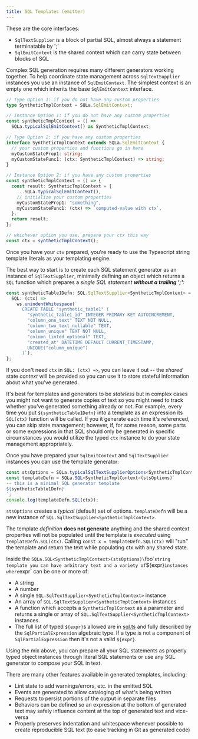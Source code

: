 ```yaml
---
title: SQL Templates (emitter)
---
```


These are the core interfaces:

- `SqlTextSupplier` is a block of partial SQL, almost always a statement
  terminatable by ';'
- `SqlEmitContext` is the shared context which can carry state between blocks of
  SQL

Complex SQL generation requires many different generators working together. To
help coordinate state management across `SqlTextSupplier` instances you use an
instance of `SqlEmitContext`. The simplest context is an empty one which
inherits the base `SqlEmitContext` interface.

```ts
// Type Option 1: if you do not have any custom properties
type SyntheticTmplContext = SQLa.SqlEmitContext;

// Instance Option 1: if you do not have any custom properties
const syntheticTmplContext = () =>
  SQLa.typicalSqlEmitContext() as SyntheticTmplContext;

// Type Option 2: if you have any custom properties
interface SyntheticTmplContext extends SQLa.SqlEmitContext {
  // your custom properties and functions go in here
  myCustomStateProp1: string;
  myCustomStateFunc1: (ctx: SyntheticTmplContext) => string;
}

// Instance Option 2: if you have any custom properties
const syntheticTmplContext = () => {
  const result: SyntheticTmplContext = {
    ...SQLa.typicalSqlEmitContext(),
    // initialize your custom properties
    myCustomStateProp1: "something",
    myCustomStateFunc1: (ctx) => `computed-value with ctx`,
  };
  return result;
};

// whichever option you use, prepare your ctx this way
const ctx = syntheticTmplContext();
```

Once you have your `ctx` prepared, you're ready to use the Typescript string
template literals as your templating engine.

The best way to start is to create each SQL statement generator as an instance
of `SqlTextSupplier`, minimally defining an object which returns a `SQL`
function which prepares a _single SQL statement **without a trailing ';'**:_

```ts
const syntheticTable1Defn: SQL.SqlTextSupplier<SyntheticTmplContext> = {
  SQL: (ctx) =>
    ws.unindentWhitespace(`
      CREATE TABLE "synthetic_table1" (
        "synthetic_table1_id" INTEGER PRIMARY KEY AUTOINCREMENT,
        "column_one_text" TEXT NOT NULL,
        "column_two_text_nullable" TEXT,
        "column_unique" TEXT NOT NULL,
        "column_linted_optional" TEXT,
        "created_at" DATETIME DEFAULT CURRENT_TIMESTAMP,
        UNIQUE("column_unique")
      )`),
};
```

If you don't need `ctx` in `SQL: (ctx) =>`, you can leave it out -- the _shared_
state _context_ will be provided so you can use it to store stateful information
about what you've generated.

It's best for templates and generators to be _stateless_ but in complex cases
you might not want to generate copies of text so you might need to track whether
you've generated something already or not. For example, every time you put
`${syntheticTable1Defn}` into a template as an expression its `SQL(ctx)`
function will be called. If you it generate each time it's referenced, you can
skip state management; however, if, for some reason, some parts or some
expressions in that SQL should only be generated in specific circumstances you
would utilize the typed `ctx` instance to do your state management
appropriately.

Once you have prepared your `SqlEmitContext` and `SqlTextSupplier` instances you
can use the template generator:

```ts
const stsOptions = SQLa.typicalSqlTextSupplierOptions<SyntheticTmplContext>();
const templateDefn = SQLa.SQL<SyntheticTmplContext>(stsOptions)`
-- this is a minimal SQL generator template
${syntheticTable1Defn}
`;
console.log(templateDefn.SQL(ctx));
```

`stsOptions` creates a _typical_ (default) set of options. `templateDefn` will
be a new instance of `SQL.SqlTextSupplier<SyntheticTmplContext>`.

The template _definition_ **does not generate** anything and the shared context
properties will not be populated until the template is _executed_ using
`templateDefn.SQL(ctx)`. Calling `const x = templateDefn.SQL(ctx)` will "run"
the template and return the text while populating ctx with any shared state.

Inside the
`SQLa.SQL<SyntheticTmplContext>(stsOptions)\`foo\``string template you can have arbitrary text and a variety of`${expr}`instances where`expr`
can be one or more of:

- A string
- A number
- A single `SQL.SqlTextSupplier<SyntheticTmplContext>` instance
- An array of `SQL.SqlTextSupplier<SyntheticTmplContext>` instances
- A function which accepts a `SyntheticTmplContext` as a parameter and returns a
  single or array of `SQL.SqlTextSupplier<SyntheticTmplContext>` instances.
- The full list of typed `${expr}`s allowed are in [sql.ts](./sql.ts) and fully
  described by the `SqlPartialExpression` algebraic type. If a type is not a
  component of `SqlPartialExpression` then it's not a valid `${expr}`.

Using the mix above, you can prepare all your SQL statements as properly typed
object instances through literal SQL statements or use any SQL generator to
compose your SQL in text.

There are many other features available in generated templates, including:

- Lint state to add warnings/errors, etc. in the emitted SQL
- Events are generated to allow cataloging of what's being written
- Requests to persist portions of the output in separate files
- Behaviors can be defined so an expression at the bottom of generated text may
  safely influence content at the top of generated text and vice-versa
- Properly preserves indentation and whitespace whenever possible to create
  reproducible SQL text (to ease tracking in Git as generated code)
